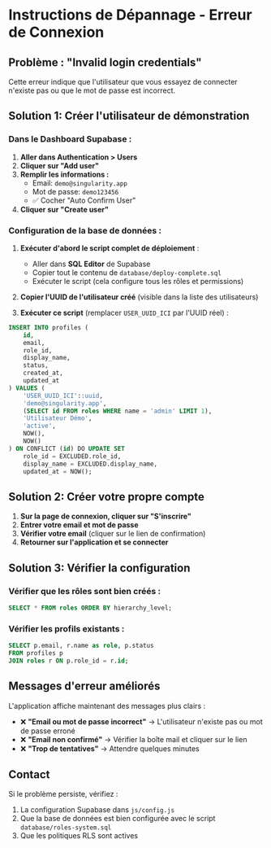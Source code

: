 # Instructions de Dépannage - Erreur de Connexion

## Problème : "Invalid login credentials"

Cette erreur indique que l'utilisateur que vous essayez de connecter n'existe pas ou que le mot de passe est incorrect.

## Solution 1: Créer l'utilisateur de démonstration

### Dans le Dashboard Supabase :

1. **Aller dans Authentication > Users**
2. **Cliquer sur "Add user"**
3. **Remplir les informations :**
   - Email: `demo@singularity.app`
   - Mot de passe: `demo123456`
   - ✅ Cocher "Auto Confirm User"
4. **Cliquer sur "Create user"**

### Configuration de la base de données :

1. **Exécuter d'abord le script complet de déploiement** :
   - Aller dans **SQL Editor** de Supabase
   - Copier tout le contenu de `database/deploy-complete.sql`
   - Exécuter le script (cela configure tous les rôles et permissions)

2. **Copier l'UUID de l'utilisateur créé** (visible dans la liste des utilisateurs)

3. **Exécuter ce script** (remplacer `USER_UUID_ICI` par l'UUID réel) :

```sql
INSERT INTO profiles (
    id,
    email,
    role_id,
    display_name,
    status,
    created_at,
    updated_at
) VALUES (
    'USER_UUID_ICI'::uuid,
    'demo@singularity.app',
    (SELECT id FROM roles WHERE name = 'admin' LIMIT 1),
    'Utilisateur Démo',
    'active',
    NOW(),
    NOW()
) ON CONFLICT (id) DO UPDATE SET
    role_id = EXCLUDED.role_id,
    display_name = EXCLUDED.display_name,
    updated_at = NOW();
```

## Solution 2: Créer votre propre compte

1. **Sur la page de connexion, cliquer sur "S'inscrire"**
2. **Entrer votre email et mot de passe**
3. **Vérifier votre email** (cliquer sur le lien de confirmation)
4. **Retourner sur l'application et se connecter**

## Solution 3: Vérifier la configuration

### Vérifier que les rôles sont bien créés :

```sql
SELECT * FROM roles ORDER BY hierarchy_level;
```

### Vérifier les profils existants :

```sql
SELECT p.email, r.name as role, p.status 
FROM profiles p 
JOIN roles r ON p.role_id = r.id;
```

## Messages d'erreur améliorés

L'application affiche maintenant des messages plus clairs :

- ❌ **"Email ou mot de passe incorrect"** → L'utilisateur n'existe pas ou mot de passe erroné
- ❌ **"Email non confirmé"** → Vérifier la boîte mail et cliquer sur le lien
- ❌ **"Trop de tentatives"** → Attendre quelques minutes

## Contact

Si le problème persiste, vérifiez :
1. La configuration Supabase dans `js/config.js`
2. Que la base de données est bien configurée avec le script `database/roles-system.sql`
3. Que les politiques RLS sont actives